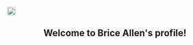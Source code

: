 
<img src="https://media.giphy.com/media/
nlLIFsrosSd0U3gHso/giphy.gif" width="20">
<h2 align="center">
  Welcome to Brice Allen's profile!
</h2>
